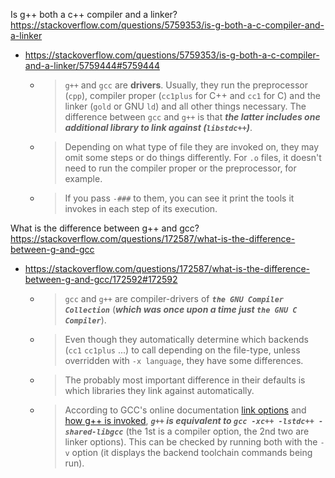 
Is g++ both a c++ compiler and a linker? https://stackoverflow.com/questions/5759353/is-g-both-a-c-compiler-and-a-linker
- https://stackoverflow.com/questions/5759353/is-g-both-a-c-compiler-and-a-linker/5759444#5759444
  * > `g++` and `gcc` are **drivers**. Usually, they run the preprocessor (`cpp`), compiler proper (`cc1plus` for C++ and `cc1` for C) and the linker (`gold` or GNU `ld`) and all other things necessary. The difference between `gcc` and `g++` is that ***the latter includes one additional library to link against (`libstdc++`)***.
  * > Depending on what type of file they are invoked on, they may omit some steps or do things differently. For `.o` files, it doesn't need to run the compiler proper or the preprocessor, for example.
  * > If you pass `-###` to them, you can see it print the tools it invokes in each step of its execution.

What is the difference between g++ and gcc? https://stackoverflow.com/questions/172587/what-is-the-difference-between-g-and-gcc
- https://stackoverflow.com/questions/172587/what-is-the-difference-between-g-and-gcc/172592#172592
  * > `gcc` and `g++` are compiler-drivers of ***`the GNU Compiler Collection`*** (***which was once upon a time just `the GNU C Compiler`***).
  * > Even though they automatically determine which backends (`cc1` `cc1plus` ...) to call depending on the file-type, unless overridden with `-x language`, they have some differences.
  * > The probably most important difference in their defaults is which libraries they link against automatically.
  * > According to GCC's online documentation [link options](https://gcc.gnu.org/onlinedocs/gcc/Link-Options.html) and [how g++ is invoked](https://gcc.gnu.org/onlinedocs/gcc/Invoking-G_002b_002b.html), ***`g++` is equivalent to `gcc -xc++ -lstdc++ -shared-libgcc`*** (the 1st is a compiler option, the 2nd two are linker options). This can be checked by running both with the `-v` option (it displays the backend toolchain commands being run).
